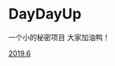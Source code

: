# DayDayUp
一个小的秘密项目 大家加油鸭！

[2019.6](https://github.com/TurntableTeam-iOS/DayDayUp/blob/master/201906/201906.md)
